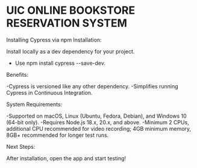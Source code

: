 # UIC ONLINE BOOKSTORE RESERVATION SYSTEM
Installing Cypress via npm
Installation:

Install locally as a dev dependency for your project.
- Use npm install cypress --save-dev.

Benefits:

-Cypress is versioned like any other dependency.
-Simplifies running Cypress in Continuous Integration.

System Requirements:

-Supported on macOS, Linux (Ubuntu, Fedora, Debian), and Windows 10 (64-bit only).
-Requires Node.js 18.x, 20.x, and above.
-Minimum 2 CPUs, additional CPU recommended for video recording; 4GB minimum memory, 8GB+ recommended for longer test runs.

Next Steps:

After installation, open the app and start testing!

